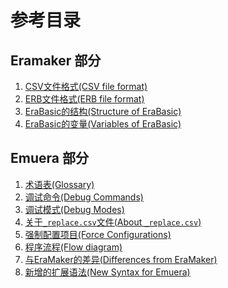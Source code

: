 # 参考目录

## Eramaker 部分

1. [CSV文件格式(CSV file format)]()
2. [ERB文件格式(ERB file format)]()
3. [EraBasic的结构(Structure of EraBasic)]()
4. [EraBasic的变量(Variables of EraBasic)]()

## Emuera 部分

1. [术语表(Glossary)]()
2. [调试命令(Debug Commands)]()
3. [调试模式(Debug Modes)]()
4. [关于`_replace.csv`文件(About `_replace.csv`)]()
5. [强制配置项目(Force Configurations)]()
6. [程序流程(Flow diagram)]()
7. [与EraMaker的差异(Differences from EraMaker)]()
8. [新增的扩展语法(New Syntax for Emuera)]()